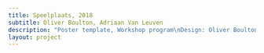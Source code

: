 ```yaml
---
title: Speelplaats, 2018
subtitle: Oliver Boulton, Adriaan Van Leuven
description: "Poster template, Workshop program\nDesign: Oliver Boulton, Adriaan Van Leuven\nRisograph, 420 × 594mm"
layout: project
---
```

